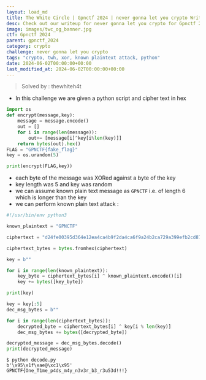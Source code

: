 ```yaml
---
layout: load_md
title: The White Circle | Gpnctf 2024 | never gonna let you crypto Writeup
desc: Check out our writeup for never gonna let you crypto for Gpnctf 2024 capture the flag competition.
image: images/twc_og_banner.jpg
ctf: Gpnctf 2024
parent: gpnctf_2024
category: crypto
challenge: never gonna let you crypto
tags: "crypto, twh, xor, known plaintext attack, python"
date: 2024-06-02T00:00:00+00:00
last_modified_at: 2024-06-02T00:00:00+00:00
---
```



> Solved by : thewhiteh4t


- In this challenge we are given a python script and cipher text in hex

```python
import os
def encrypt(message,key):
    message = message.encode()
    out = []
    for i in range(len(message)):
        out+= [message[i]^key[i%len(key)]]
    return bytes(out).hex()
FLAG = "GPNCTF{fake_flag}"
key = os.urandom(5)

print(encrypt(FLAG,key))
```

- each byte of the message was XORed against a byte of the key
- key length was 5 and key was random
- we can assume known plain text message as `GPNCTF` i.e. of length 6 which is longer than the key
- we can perform known plain text attack : 

```python
#!/usr/bin/env python3

known_plaintext = "GPNCTF"

ciphertext = "d24fe00395d364e12ea4ca4b9f2da4ca6f9a24b2ca729a399efb2cd873b3ca7d9d1fb3a66a9b73a5b43e8f3d"

ciphertext_bytes = bytes.fromhex(ciphertext)

key = b""

for i in range(len(known_plaintext)):
    key_byte = ciphertext_bytes[i] ^ known_plaintext.encode()[i]
    key += bytes([key_byte])

print(key)

key = key[:5]
dec_msg_bytes = b""

for i in range(len(ciphertext_bytes)):
    decrypted_byte = ciphertext_bytes[i] ^ key[i % len(key)]
    dec_msg_bytes += bytes([decrypted_byte])

decrypted_message = dec_msg_bytes.decode()
print(decrypted_message)
```

```
$ python decode.py
b'\x95\x1f\xae@\xc1\x95'
GPNCTF{One_T1me_p4ds_m4y_n3v3r_b3_r3u53d!!!}
```
